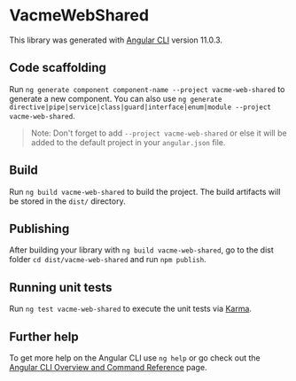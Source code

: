 # VacmeWebShared

This library was generated with [Angular CLI](https://github.com/angular/angular-cli) version 11.0.3.

## Code scaffolding

Run `ng generate component component-name --project vacme-web-shared` to generate a new component. You can also use `ng generate directive|pipe|service|class|guard|interface|enum|module --project vacme-web-shared`.
> Note: Don't forget to add `--project vacme-web-shared` or else it will be added to the default project in your `angular.json` file. 

## Build

Run `ng build vacme-web-shared` to build the project. The build artifacts will be stored in the `dist/` directory.

## Publishing

After building your library with `ng build vacme-web-shared`, go to the dist folder `cd dist/vacme-web-shared` and run `npm publish`.

## Running unit tests

Run `ng test vacme-web-shared` to execute the unit tests via [Karma](https://karma-runner.github.io).

## Further help

To get more help on the Angular CLI use `ng help` or go check out the [Angular CLI Overview and Command Reference](https://angular.io/cli) page.
